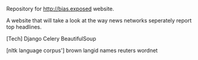 Repository for http://bias.exposed website.

A website that will take a look at the way news networks seperately report top headlines.

[Tech]
Django
Celery
BeautifulSoup

[nltk language corpus']
brown
langid
names
reuters
wordnet